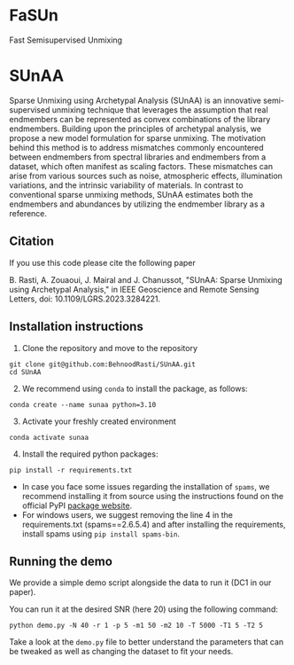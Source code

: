 # FaSUn
Fast Semisupervised Unmixing

# SUnAA
Sparse Unmixing using Archetypal Analysis (SUnAA) is an innovative semi-supervised unmixing technique that leverages the assumption that real endmembers can be represented as convex combinations of the library endmembers. Building upon the principles of archetypal analysis, we propose a new model formulation for sparse unmixing. The motivation behind this method is to address mismatches commonly encountered between endmembers from spectral libraries and endmembers from a dataset, which often manifest as scaling factors. These mismatches can arise from various sources such as noise, atmospheric effects, illumination variations, and the intrinsic variability of materials. In contrast to conventional sparse unmixing methods, SUnAA estimates both the endmembers and abundances by utilizing the endmember library as a reference.

## Citation
If you use this code please cite the following paper

B. Rasti, A. Zouaoui, J. Mairal and J. Chanussot, "SUnAA: Sparse Unmixing using Archetypal Analysis," in IEEE Geoscience and Remote Sensing Letters, doi: 10.1109/LGRS.2023.3284221.

## Installation instructions

1. Clone the repository and move to the repository

```shell
git clone git@github.com:BehnoodRasti/SUnAA.git
cd SUnAA
```

2. We recommend using `conda` to install the package, as follows:

```shell
conda create --name sunaa python=3.10
```
3. Activate your freshly created environment
```shell
conda activate sunaa
```

4. Install the required python packages:
```shell
pip install -r requirements.txt
```
* In case you face some issues regarding the installation of `spams`, we recommend installing it from source using the instructions found on the official PyPI [package website](https://pypi.org/project/spams/).
* For windows users, we suggest removing the line 4 in the requirements.txt (spams==2.6.5.4) and after installing the requirements, install spams using `pip install spams-bin`.

## Running the demo

We provide a simple demo script alongside the data to run it (DC1 in our paper).

You can run it at the desired SNR (here 20) using the following command:

```shell
python demo.py -N 40 -r 1 -p 5 -m1 50 -m2 10 -T 5000 -T1 5 -T2 5
```

Take a look at the `demo.py` file to better understand the parameters that can be tweaked as well as changing the dataset to fit your needs.
